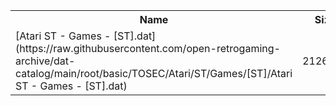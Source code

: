 <table>
<tr><th>Name</th><th>Size</th></tr>
<tr><td>[Atari ST - Games - [ST].dat](https://raw.githubusercontent.com/open-retrogaming-archive/dat-catalog/main/root/basic/TOSEC/Atari/ST/Games/[ST]/Atari ST - Games - [ST].dat)</td><td>2126024</td></tr>
</table>
